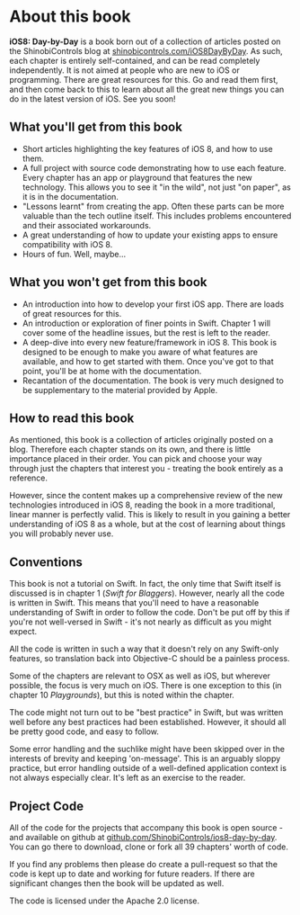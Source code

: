 # About this book

__iOS8: Day-by-Day__ is a book born out of a collection of articles posted on the
ShinobiControls blog
at [shinobicontrols.com/iOS8DayByDay](http://shinobicontrols.com/iOS8DayByDay). As
such, each chapter is entirely self-contained, and can be read completely
independently. It is not aimed at people who are new to iOS or programming. There are
great resources for this. Go and read them first, and then come back to this to learn
about all the great new things you can do in the latest version of iOS. See you soon!

## What you'll get from this book

- Short articles highlighting the key features of iOS 8, and how to use them.
- A full project with source code demonstrating how to use each feature. Every
chapter has an app or playground that features the new technology. This allows you to
see it "in the wild", not just "on paper", as it is in the documentation.
- "Lessons learnt" from creating the app. Often these parts can be more valuable than
the tech outline itself. This includes problems encountered and their associated
workarounds.
- A great understanding of how to update your existing apps to ensure compatibility
with iOS 8.
- Hours of fun. Well, maybe...

## What you won't get from this book

- An introduction into how to develop your first iOS app. There are loads of great
resources for this.
- An introduction or exploration of finer points in Swift. Chapter 1 will cover some
of the headline issues, but the rest is left to the reader.
- A deep-dive into every new feature/framework in iOS 8. This book is designed to be enough
to make you aware of what features are available, and how to get started with them.
Once you've got to that point, you'll be at home with the documentation.
- Recantation of the documentation. The book is very much designed to be
supplementary to the material provided by Apple.


## How to read this book

As mentioned, this book is a collection of articles originally posted on a blog.
Therefore each chapter stands on its own, and there is little importance placed in
their order. You can pick and choose your way through just the chapters that interest
you - treating the book entirely as a reference.

However, since the content makes up a comprehensive review of the new technologies
introduced in iOS 8, reading the book in a more traditional, linear manner is
perfectly valid. This is likely to result in you gaining a better understanding of
iOS 8 as a whole, but at the cost of learning about things you will probably never
use.


## Conventions

This book is not a tutorial on Swift. In fact, the only time that Swift itself is
discussed is in chapter 1 (_Swift for Blaggers_). However, nearly all the code is
written in Swift. This means that you'll need to have a reasonable understanding of
Swift in order to follow the code. Don't be put off by this if you're not well-versed
in Swift - it's not nearly as difficult as you might expect.

All the code is written in such a way that it doesn't rely on any Swift-only
features, so translation back into Objective-C should be a painless process.

Some of the chapters are relevant to OSX as well as iOS, but wherever possible, the
focus is very much on iOS. There is one exception to this (in chapter 10
_Playgrounds_), but this is noted within the chapter.

The code might not turn out to be "best practice" in Swift, but was written well
before any best practices had been established. However, it should all be pretty good
code, and easy to follow.

Some error handling and the suchlike might have been skipped over in the interests of
brevity and keeping 'on-message'. This is an arguably sloppy practice, but error
handling outside of a well-defined application context is not always especially
clear. It's left as an exercise to the reader.

## Project Code

All of the code for the projects that accompany this book is open source - and
available on github at 
[github.com/ShinobiControls/ios8-day-by-day](https://github.com/ShinobiControls/ios8-day-by-day).
You can go there to download, clone or fork all 39 chapters' worth of code.

If you find any problems then please do create a pull-request so that the code is
kept up to date and working for future readers. If there are significant changes then
the book will be updated as well.

The code is licensed under the Apache 2.0 license.

